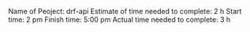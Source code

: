 Name of Peoject: drf-api
Estimate of time needed to complete: 2 h
Start time: 2 pm
Finish time: 5:00 pm
Actual time needed to complete: 3 h

